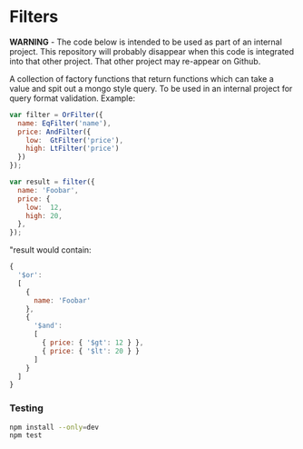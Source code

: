 # Filters

**WARNING** - The code below is intended to be used as part of an internal project. This repository will probably disappear when this code is integrated into that other project. That other project may re-appear on Github.

A collection of factory functions that return functions which can take a value and spit out a mongo style query. To be used in an internal project for query format validation. Example:

```javascript
var filter = OrFilter({
  name: EqFilter('name'),
  price: AndFilter({
    low:  GtFilter('price'),
    high: LtFilter('price')
  })
});

var result = filter({
  name: 'Foobar',
  price: {
    low:  12,
    high: 20,
  },
});
```

"result would contain:

```javascript
{
  '$or':
  [
    {
      name: 'Foobar'
    },
    {
      '$and':
      [
        { price: { '$gt': 12 } },
        { price: { '$lt': 20 } }
      ]
    }
  ]
}
```

### Testing

```bash
npm install --only=dev
npm test
```
